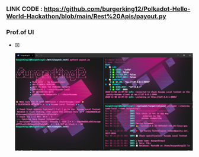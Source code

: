 

### LINK CODE : https://github.com/burgerking12/Polkadot-Hello-World-Hackathon/blob/main/Rest%20Apis/payout.py
### Prof.of UI 
- [x] <p align="center">
    <a>
        <img src="./1.png" alt="Awesome-Burgerking"/>
    </a>
</p>

